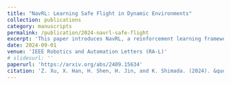 ```yaml
---
title: "NavRL: Learning Safe Flight in Dynamic Environments"
collection: publications
category: manuscripts
permalink: /publication/2024-navrl-safe-flight
excerpt: 'This paper introduces NavRL, a reinforcement learning framework for safe UAV flight in dynamic environments.'
date: 2024-09-01
venue: 'IEEE Robotics and Automation Letters (RA-L)'
# slidesurl: ''
paperurl: 'https://arxiv.org/abs/2409.15634'
citation: 'Z. Xu, X. Han, H. Shen, H. Jin, and K. Shimada. (2024). &quot;NavRL: Learning Safe Flight in Dynamic Environments.&quot; <i>IEEE Robotics and Automation Letters</i>.'
---
```


<!-- The contents above will be part of a list of publications, if the user clicks the link for the publication than the contents of section will be rendered as a full page, allowing you to provide more information about the paper for the reader. When publications are displayed as a single page, the contents of the above "citation" field will automatically be included below this section in a smaller font. -->